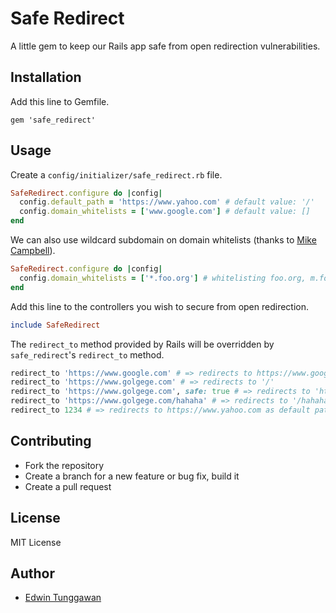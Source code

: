 # Safe Redirect

A little gem to keep our Rails app safe from open redirection vulnerabilities.

## Installation

Add this line to Gemfile.

```
gem 'safe_redirect'
```

##  Usage

Create a `config/initializer/safe_redirect.rb` file.

```rb
SafeRedirect.configure do |config|
  config.default_path = 'https://www.yahoo.com' # default value: '/'
  config.domain_whitelists = ['www.google.com'] # default value: []
end
```

We can also use wildcard subdomain on domain whitelists (thanks to [Mike Campbell](https://github.com/mikecmpbll)).

```rb
SafeRedirect.configure do |config|
  config.domain_whitelists = ['*.foo.org'] # whitelisting foo.org, m.foo.org, www.foo.org, ...
end
```

Add this line to the controllers you wish to secure from open redirection.

```rb
include SafeRedirect
```

The `redirect_to` method provided by Rails will be overridden by `safe_redirect`'s `redirect_to` method.

```rb
redirect_to 'https://www.google.com' # => redirects to https://www.google.com
redirect_to 'https://www.golgege.com' # => redirects to '/'
redirect_to 'https://www.golgege.com', safe: true # => redirects to 'https://www.golgege.com'
redirect_to 'https://www.golgege.com/hahaha' # => redirects to '/hahaha'
redirect_to 1234 # => redirects to https://www.yahoo.com as default path
```

## Contributing

- Fork the repository
- Create a branch for a new feature or bug fix, build it
- Create a pull request

## License

MIT License

## Author

- [Edwin Tunggawan](https://github.com/sdsdkkk)
